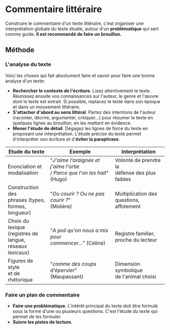 # Commentaire littéraire

Construire le commentaire d'un texte littéraire, c'est organiser une interprétation globale du texte étudié, autour d'un **problématique** qui sert comme guide. **Il est recommandé de faire un brouillon.**
## Méthode
### L'analyse du texte

Voici les choses qui fait absolument faire et savoir pour faire une bonne analyse d'un texte:
- **Rechercher le contexte de l'écriture**. Lisez attentivement le texte. Réunissez ensuite vos connaissances sur l'auteur, le genre et l'œuvre dont le texte est extrait. Si possible, replacez le texte dans son époque et dans un mouvement littéraire.
- **S'attacher d'abord au sens littéral**. Partez des intentions de l'auteur (raconter, décrire, argumenter, critiquer...) pour résumer le texte en quelques lignes au brouillon, en les mettant en évidence.
- **Mener l'étude de détail**. Dégagez les lignes de force du texte en proposant une interprétation. L'étude précise du texte permet d'interpréter son écriture et d'**éviter la paraphrase**.

| Etude du texte                                                    | Exemple                                                                     | Interprétation                                    |
| ----------------------------------------------------------------- | --------------------------------------------------------------------------- | ------------------------------------------------- |
| Enonciation et <br>modalisation                                   | "*J'aime l'araignée et j'aime l'ortie<br>/ Parce que l'on les hait*" (Hugo) | Volonté de prendre la<br>défense des plus faibles |
| Construction des<br>phrases (types,<br>formes, longueur)          | "*Ou courir ? Ou ne pas courir ?*"<br>(Molière)                             | Multiplication des<br>questions, affolement       |
| Choix du lexique<br>(registres de<br>langue, réseaux<br>lexicaux) | "*A poil qu'on nous a mis pour<br>commencer…*" (Céline)                     | Registre familier,<br>proche du lecteur           |
| Figures de style<br>et de rhétorique                              | "*comme des coups d'épervier*"<br>(Maupassant)                              | Dimension symbolique<br>de l'animal choisi        |
### Faire un plan de commentaire

- **Faire une problématique**. L'intérêt principal du texte doit être formulé sous la forme d'une ou plusieurs questions. C'est l'étude du texte qui permet de les formuler.
- **Suivre les pistes de lecture.**